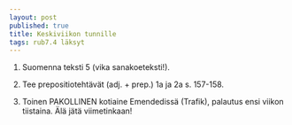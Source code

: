 ```yaml
---
layout: post
published: true
title: Keskiviikon tunnille
tags: rub7.4 läksyt
---
```

1. Suomenna teksti 5 (vika sanakoeteksti!).

2. Tee prepositiotehtävät (adj. + prep.) 1a ja 2a s. 157-158.

3. Toinen PAKOLLINEN kotiaine Emendedissä (Trafik), palautus ensi viikon tiistaina. Älä jätä viimetinkaan!
